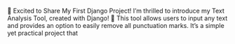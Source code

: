 🚀 Excited to Share My First Django Project!
I’m thrilled to introduce my Text Analysis Tool, created with Django! 🎉 This tool allows users to input any text and provides an option to easily remove all punctuation marks. It’s a simple yet practical project that
